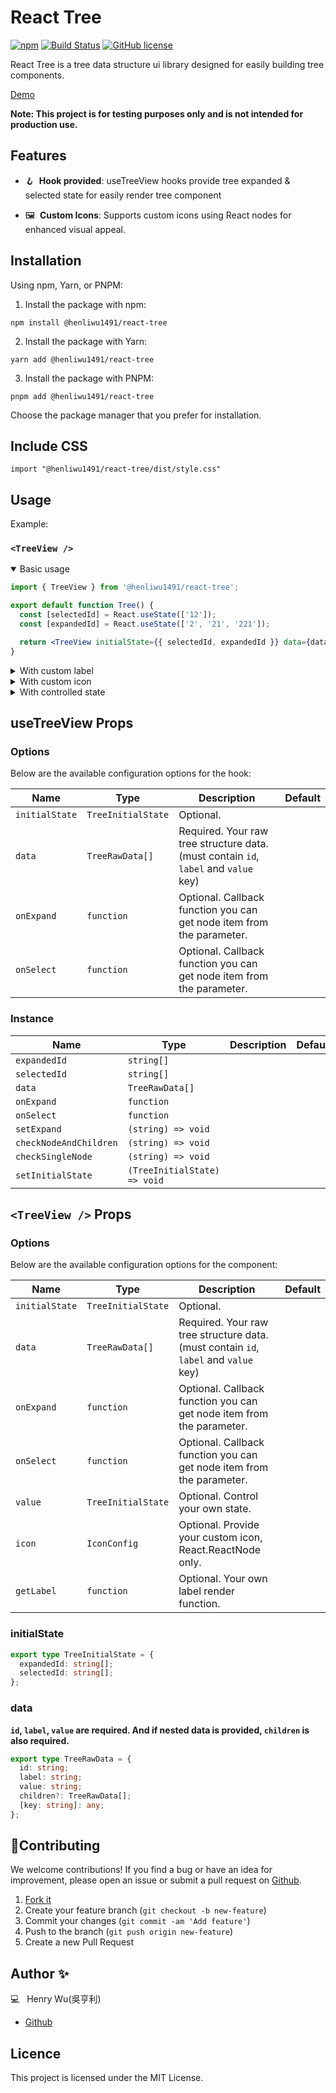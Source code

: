 # React Tree

[![npm](https://img.shields.io/npm/v/@henliwu1491/react-tree.svg?style=flat-square)](https://www.npmjs.com/package/@henliwu1491/react-tree)
[![Build Status](https://img.shields.io/github/actions/workflow/status/@henliwu1491/react-tree/main.yml?branch=main&style=flat-square)](https://github.com/henry-wu-1130/react-tree/actions/workflows/main.yml)
[![GitHub license](https://img.shields.io/badge/license-MIT-blue.svg?style=flat-square)](https://raw.githubusercontent.com/henliwu1491/react-tree/main/LICENSE.txt)

React Tree is a tree data structure ui library designed for easily building tree components.

[Demo](https://stackblitz.com/edit/vitejs-vite-x4q3p7?file=index.html,src%2FApp.tsx,package.json,src%2Fmain.tsx,package-lock.json&terminal=dev)

**Note: This project is for testing purposes only and is not intended for production use.**

## Features

- 🪝&nbsp; **Hook provided**: useTreeView hooks provide tree expanded & selected state for easily render tree component

- 🖼️&nbsp; **Custom Icons**: Supports custom icons using React nodes for enhanced visual appeal.

## Installation

Using npm, Yarn, or PNPM:

1. Install the package with npm:

```
npm install @henliwu1491/react-tree
```

2. Install the package with Yarn:

```
yarn add @henliwu1491/react-tree
```

3. Install the package with PNPM:

```
pnpm add @henliwu1491/react-tree
```

Choose the package manager that you prefer for installation.

## Include CSS

```
import "@henliwu1491/react-tree/dist/style.css"
```

## Usage

Example:

### `<TreeView />`

<details open>
  <summary>Basic usage</summary>

```jsx
import { TreeView } from '@henliwu1491/react-tree';

export default function Tree() {
  const [selectedId] = React.useState(['12']);
  const [expandedId] = React.useState(['2', '21', '221']);

  return <TreeView initialState={{ selectedId, expandedId }} data={data} />;
}
```

</details>

<details>
  <summary>With custom label</summary>

```jsx
import { TreeView } from '@henliwu1491/react-tree';

export default function Tree() {
  const [selectedId] = React.useState(['12']);
  const [expandedId] = React.useState(['2', '21', '221']);

  return (
    <TreeView
      initialState={{ selectedId, expandedId }}
      data={data}
      getLabel={(item) => {
        if (item.type === 'leaf') {
          return (
            <div className="flex">
              <div>Leaf: {item.label}</div>
            </div>
          );
        }
        return item.label;
      }}
    />
  );
}
```

</details>

<details>
  <summary>With custom icon</summary>

```jsx
import { TreeView } from '@henliwu1491/react-tree';

export default function Tree() {
  const [selectedId] = React.useState(['12']);
  const [expandedId] = React.useState(['2', '21', '221']);

  return (
    <TreeView
      initialState={{ selectedId, expandedId }}
      data={data}
      icon={{
        expand: '▲',
        collapse: '▼',
        leaf: '🌱',
        checked: '☑',
        unchecked: '☐',
        indeterminate: '-', // Or <span>your custom React component</span>
      }}
    />
  );
}
```

</details>

<details>
  <summary>With controlled state</summary>

```jsx
export default function Tree() {
  const [selectedId, setSelectedId] = React.useState(['12']);
  const [expandedId, setExpandedId] = React.useState(['2', '21', '221']);

  return (
    <TreeView
      value={{ selectedId, expandedId }}
      data={data}
      onExpand={(item) => {
        setExpandedId((prev) =>
          prev.length === 0
            ? [item.value]
            : prev.indexOf(item.value) === -1
              ? [...prev, item.value]
              : prev.filter((id) => id !== item.value)
        );
      }}
      onSelect={(item) => {
        setSelectedId((prev) =>
          prev.length === 0
            ? [item.value]
            : prev.indexOf(item.value) === -1
              ? [...prev, item.value]
              : prev.filter((id) => id !== item.value)
        );
      }}
    />
  );
}
```

</details>

## useTreeView Props

### Options

Below are the available configuration options for the hook:

| Name           | Type               | Description                                                                          | Default |
| -------------- | ------------------ | ------------------------------------------------------------------------------------ | ------- |
| `initialState` | `TreeInitialState` | Optional.                                                                            |         |
| `data`         | `TreeRawData[]`    | Required. Your raw tree structure data. (must contain `id`, `label` and `value` key) |         |
| `onExpand`     | `function`         | Optional. Callback function you can get node item from the parameter.                |         |
| `onSelect`     | `function`         | Optional. Callback function you can get node item from the parameter.                |         |

### Instance

| Name                   | Type                         | Description | Default |
| ---------------------- | ---------------------------- | ----------- | ------- |
| `expandedId`           | `string[]`                   |             |         |
| `selectedId`           | `string[]`                   |             |         |
| `data`                 | `TreeRawData[]`              |             |         |
| `onExpand`             | `function`                   |             |         |
| `onSelect`             | `function`                   |             |         |
| `setExpand`            | `(string) => void`           |             |         |
| `checkNodeAndChildren` | `(string) => void`           |             |         |
| `checkSingleNode`      | `(string) => void`           |             |         |
| `setInitialState`      | `(TreeInitialState) => void` |             |         |

## `<TreeView />` Props

### Options

Below are the available configuration options for the component:

| Name           | Type               | Description                                                                          | Default |
| -------------- | ------------------ | ------------------------------------------------------------------------------------ | ------- |
| `initialState` | `TreeInitialState` | Optional.                                                                            |         |
| `data`         | `TreeRawData[]`    | Required. Your raw tree structure data. (must contain `id`, `label` and `value` key) |         |
| `onExpand`     | `function`         | Optional. Callback function you can get node item from the parameter.                |         |
| `onSelect`     | `function`         | Optional. Callback function you can get node item from the parameter.                |         |
| `value`        | `TreeInitialState` | Optional. Control your own state.                                                    |         |
| `icon`         | `IconConfig`       | Optional. Provide your custom icon, React.ReactNode only.                            |         |
| `getLabel`     | `function`         | Optional. Your own label render function.                                            |         |

### initialState

```ts
export type TreeInitialState = {
  expandedId: string[];
  selectedId: string[];
};
```

### data

**`id`, `label`, `value` are required. And if nested data is provided, `children` is also required.**

```ts
export type TreeRawData = {
  id: string;
  label: string;
  value: string;
  children?: TreeRawData[];
  [key: string]: any;
};
```

## 🤝Contributing

We welcome contributions! If you find a bug or have an idea for improvement, please open an issue or submit a pull request on [Github](https://github.com/henry-wu-1130/react-tree-node).

1. [Fork it](https://github.com/mevlutcantuna/react-beautiful-timeline/fork)
2. Create your feature branch (`git checkout -b new-feature`)
3. Commit your changes (`git commit -am 'Add feature'`)
4. Push to the branch (`git push origin new-feature`)
5. Create a new Pull Request

## Author ✨

💻 &nbsp; Henry Wu(吳亨利)

<!-- - [LinkedIn](https://linkedin.com/in/mevlutcantuna) -->

- [Github](https://github.com/henry-wu-1130)

## Licence

This project is licensed under the MIT License.
